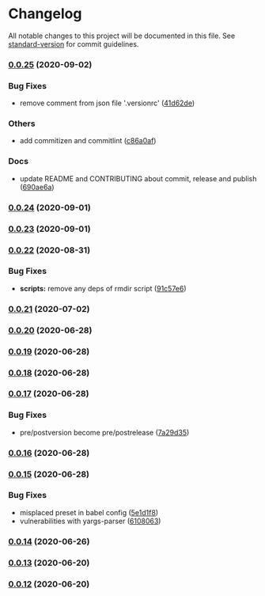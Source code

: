# Changelog

All notable changes to this project will be documented in this file. See [standard-version](https://github.com/conventional-changelog/standard-version) for commit guidelines.

### [0.0.25](https://github.com/atao60/fse-cli/compare/v0.0.24...v0.0.25) (2020-09-02)


### Bug Fixes

* remove comment from json file '.versionrc' ([41d62de](https://github.com/atao60/fse-cli/commit/41d62deaa714f72275da92cf98f8fdf9df9f2cb7))


### Others

* add commitizen and commitlint ([c86a0af](https://github.com/atao60/fse-cli/commit/c86a0af654ae6121b04e9090dadcd3d7d68b2a50))


### Docs

* update README and CONTRIBUTING about commit, release and publish ([690ae6a](https://github.com/atao60/fse-cli/commit/690ae6a2474e33b9eefa50cb58ec47af8c502666))

### [0.0.24](https://github.com/atao60/fse-cli/compare/v0.0.23...v0.0.24) (2020-09-01)

### [0.0.23](https://github.com/atao60/fse-cli/compare/v0.0.22...v0.0.23) (2020-09-01)

### [0.0.22](https://github.com/atao60/fse-cli/compare/v0.0.21...v0.0.22) (2020-08-31)


### Bug Fixes

* **scripts:** remove any deps of rmdir script ([91c57e6](https://github.com/atao60/fse-cli/commit/91c57e6f7b796d062f3b4be65f2717a3a233573f))

### [0.0.21](https://github.com/atao60/fse-cli/compare/v0.0.20...v0.0.21) (2020-07-02)

### [0.0.20](https://github.com/atao60/fse-cli/compare/v0.0.19...v0.0.20) (2020-06-28)

### [0.0.19](https://github.com/atao60/fse-cli/compare/v0.0.18...v0.0.19) (2020-06-28)

### [0.0.18](https://github.com/atao60/fse-cli/compare/v0.0.17...v0.0.18) (2020-06-28)

### [0.0.17](https://github.com/atao60/fse-cli/compare/v0.0.16...v0.0.17) (2020-06-28)


### Bug Fixes

* pre/postversion become pre/postrelease ([7a29d35](https://github.com/atao60/fse-cli/commit/7a29d35bd669ce16d72cc57df986fc037429e993))

### [0.0.16](https://github.com/atao60/fse-cli/compare/v0.0.15...v0.0.16) (2020-06-28)

### [0.0.15](https://github.com/atao60/fse-cli/compare/v0.0.14...v0.0.15) (2020-06-28)


### Bug Fixes

* misplaced preset in babel config ([5e1d1f8](https://github.com/atao60/fse-cli/commit/5e1d1f8b81f77765cfe81ed80c3f2d0c333993ce))
* vulnerabilities with yargs-parser ([6108063](https://github.com/atao60/fse-cli/commit/610806375042d62c01756bf17f9d4a503290ac1f))

### [0.0.14](https://github.com/atao60/fse-cli/compare/v0.0.13...v0.0.14) (2020-06-26)

### [0.0.13](https://github.com/atao60/fse-cli/compare/v0.0.12...v0.0.13) (2020-06-20)

### [0.0.12](https://github.com/atao60/fse-cli/compare/v0.0.11...v0.0.12) (2020-06-20)
